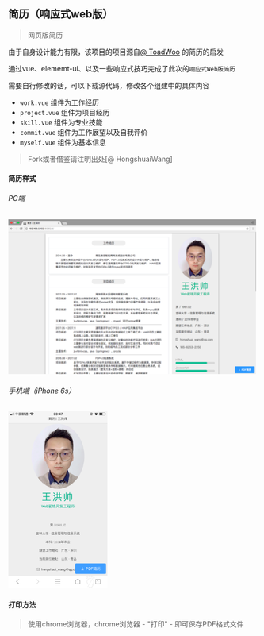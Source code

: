 
## 简历（响应式web版）
> 网页版简历 

由于自身设计能力有限，该项目的项目源自[@ ToadWoo](http://resume.toadw.cn/) 的简历的启发

通过vue、elememt-ui、以及一些响应式技巧完成了此次的`响应式Web版简历`

需要自行修改的话，可以下载源代码，修改各个组建中的具体内容
- `work.vue` 组件为工作经历
- `project.vue` 组件为项目经历
- `skill.vue` 组件为专业技能
- `commit.vue` 组件为工作展望以及自我评价
- `myself.vue` 组件为基本信息

> Fork或者借鉴请注明出处[@ HongshuaiWang]

#### 简历样式

###### PC端

<img src="https://github.com/HongshuaiWang/resume/blob/master/static/pc.png" alt="PC端简历样式" width="500px">

###### 手机端（iPhone 6s）

<img src="https://github.com/HongshuaiWang/resume/blob/master/static/iphone.png" alt="手机简历样式" width="200px">

#### 打印方法

> 使用chrome浏览器，chrome浏览器 - "打印" - 即可保存PDF格式文件
